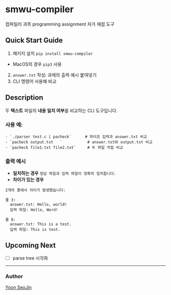 # smwu-compiler
컴파일러 과목 programming assignment 자가 채점 도구


## Quick Start Guide
1. 패키지 설치
  `pip install smwu-compiler`
  - MacOS의 경우 `pip3` 사용
2. `answer.txt` 작성: 과제의 출력 예시 붙여넣기
3. CLI 명령어 사용해 비교


## Description
두 **텍스트** 파일의 **내용 일치 여부**를 비교하는 CLI 도구입니다.
### 사용 예:
    - `./parser test.c | pacheck`      # 파이프 입력과 answer.txt 비교
    - `pacheck output.txt   `           # answer.txt와 output.txt 비교
    - `pacheck file1.txt file2.txt`     # 두 파일 직접 비교

### 출력 예시
- **일치하는 경우** 
`정답 파일과 입력 파일이 정확히 일치합니다.`
- **차이가 있는 경우**
```
2개의 줄에서 차이가 발생했습니다:

줄 3:
  answer.txt: Hello, world!
  입력 파일: Hello, Word!

줄 8:
  answer.txt: This is a test.
  입력 파일: This is test.
```

## Upcoming Next
- [ ] parse tree 시각화


------
### Author
[Yoon SeoJin](https://github.com/Y00NSJ/compiler-pa-checker)